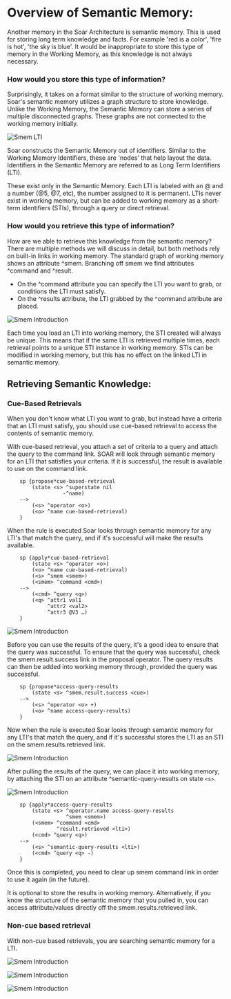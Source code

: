 # Overview of Semantic Memory:

Another memory in the Soar Architecture is semantic memory. This is used for storing long term knowledge and facts. For example 'red is a color', 'fire is hot', 'the sky is blue'. It would be inappropriate to store this type of memory in the Working Memory, as this knowledge is not always necessary.

### How would you store this type of information? 

Surprisingly, it takes on a format similar to the structure of working memory. Soar's semantic memory utilizes a graph structure to store knowledge. Unlike the Working Memory, the Semantic Memory can store a series of multiple disconnected graphs. These graphs are not connected to the working memory initially. 

![Smem LTI](./images/smem0.png)

Soar constructs the Semantic Memory out of identifiers. Similar to the Working Memory Identifiers, these are 'nodes' that help layout the data. Identifiers in the Semantic Memory are referred to as Long Term Identifiers (LTI). 

These exist only in the Semantic Memory. Each LTI is labeled with an @ and a number (@5, @7, etc), the number assigned to it is permanent. LTIs never exist in working memory, but can be added to working memory as a short-term identifiers (STIs), through a query or direct retrieval. 

### How would you retrieve this type of information? 

How are we able to retrieve this knowledge from the semantic memory? There are multiple methods we will discuss in detail, but both methods rely on built-in links in working memory. The standard graph of working memory shows an attribute ^smem. Branching off smem we find attributes ^command and ^result.
	
- On the ^command attribute you can specify the LTI you want to grab, or conditions the LTI must satisfy. 
- On the ^results attribute, the LTI grabbed by the ^command attribute are placed. 

![Smem Introduction](./images/smem1.png)

Each time you load an LTI into working memory, the STI created will always be unique. This means that if the same LTI is retrieved multiple times, each retrieval points to a unique STI instance in working memory. STIs can be modified in working memory, but this has no effect on the linked LTI in semantic memory. 






## Retrieving Semantic Knowledge:

### Cue-Based Retrievals

When you don't know what LTI you want to grab, but instead have a criteria that an LTI must satisfy, you should use cue-based retrieval to access the contents of semantic memory. 

With cue-based retrieval, you attach a set of criteria to a query and attach the query to the command link. SOAR will look through semantic memory for an LTI that satisfies your criteria. If it is successful, the result is available to use on the command link. 

													         
	
		sp {propose*cue-based-retrieval                         
		    (state <s> ^superstate nil
		    		  -^name)
		-->
			(<s> ^operator <o>)
			(<o> ^name cue-based-retrieval)
		}	
		
When the rule is executed Soar looks through semantic memory for any LTI's that match the query, and if it's successful will make the results available. 

		sp {apply*cue-based-retrieval 
			(state <s> ^operator <o>)
			(<o> ^name cue-based-retrieval)
			(<s> ^smem <smem>)  
			(<smem> ^command <cmd>)                 	 
		-->												
			(<cmd> ^query <q>)                            	
			(<q> ^attr1 val1                               		
			     ^attr2 <val2>                               	 
			     ^attr3 @V3 …)						     
		}

![Smem Introduction](./images/smem2.png)


Before you can use the results of the query, it's a good idea to ensure that the query was successful. To ensure that the query was successful, check the smem.result.success link in the proposal operator.  The query results can then be added into working memory through, provided the query was successful.  


		sp {propose*access-query-results
		    (state <s> ^smem.result.success <cue>)
		-->
		    (<s> ^operator <o> +)
		    (<o> ^name access-query-results)
		}

Now when the rule is executed Soar looks through semantic memory for any LTI's that match the query, and if it's successful stores the LTI as an STI on the smem.results.retrieved link.

![Smem Introduction](./images/smem3.png)


After pulling the results of the query, we can place it into working memory, by attaching the STI on an attribute ^semantic-query-results on state ```<s>```. 

![Smem Introduction](./images/smem4.png)

		
		sp {apply*access-query-results
		    (state <s> ^operator.name access-query-results
		               ^smem <smem>)
		    (<smem> ^command <cmd>
		            ^result.retrieved <lti>)
		    (<cmd> ^query <q>)
		-->
		    (<s> ^semantic-query-results <lti>)
		    (<cmd> ^query <q> -)
		}

Once this is completed, you need to clear up smem command link in order to use it again (in the future).  



It is optional to store the results in working memory. Alternatively, if you know the structure of the semantic memory that you pulled in, you can access attribute/values directly off the smem.results.retrieved link.  



### Non-cue based retrieval


With non-cue based retrievals, you are searching semantic memory for a LTI. 

![Smem Introduction](./images/smem5.png)

![Smem Introduction](./images/smem6.png)

![Smem Introduction](./images/smem7a.png)


